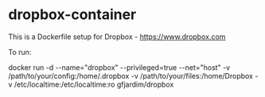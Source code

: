 dropbox-container
=================

This is a Dockerfile setup for Dropbox - https://www.dropbox.com

To run:

docker run -d --name="dropbox" --privileged=true --net="host" -v /path/to/your/config:/home/.dropbox -v /path/to/your/files:/home/Dropbox -v /etc/localtime:/etc/localtime:ro gfjardim/dropbox

